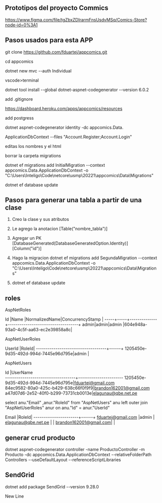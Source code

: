 ## Prototipos del proyecto Commics

https://www.figma.com/file/tgZbxZDIrarmFnsUsdvMSq/Comics-Store?node-id=0%3A1

## Pasos usados para esta APP

git clone https://github.com/fduartej/appcomics.git

cd appcomics

dotnet new mvc --auth Individual

vscode>terminal

dotnet tool install --global dotnet-aspnet-codegenerator --version 6.0.2

add .gitignore

https://dashboard.heroku.com/apps/appcomics/resources

add postgress

dotnet aspnet-codegenerator identity -dc appcomics.Data.

ApplicationDbContext --files "Account.Register;Account.Login"

editas los nombres y el html

borrar la carpeta migrations

dotnet ef migrations add InitialMigration --context appcomics.Data.ApplicationDbContext -o "C:\Users\Inteligo\Code\netcore\usmp\20221\appcomics\Data\Migrations"

dotnet ef database update

## Pasos para generar una tabla a partir de una clase

1. Creo la clase y sus atributos

2. Le agrego la anotacion [Table("nombre_tabla")]

3. Agregar un PK  [DatabaseGenerated(DatabaseGeneratedOption.Identity)]  [Column("id")]

3. Hago la migracion dotnet ef migrations add SegundaMigration --context appcomics.Data.ApplicationDbContext -o "C:\Users\Inteligo\Code\netcore\usmp\20221\appcomics\Data\Migrations"

4. dotnet ef database update

## roles

AspNetRoles

Id   |Name |NormalizedName|ConcurrencyStamp                    |
-----+-----+--------------+------------------------------------+
admin|admin|admin         |604e948a-93a0-4c5f-aa63-ec2e39858a8c|

AspNetUserRoles

UserId                              |RoleId|
------------------------------------+------+
1205450e-9d35-492d-994d-7445e96d795e|admin |

AspNetUsers

Id                                  |UserName               
------------------------------------+-----------------------
1205450e-9d35-492d-994d-7445e96d795e|fduartej@gmail.com     
84ec9582-80a0-425c-b429-638c66f0f9f9|brandon162001@gmail.com
a47d07d6-2e52-40f0-b299-73731cb0013e|elagunau@qbe.net.pe    


select anu."Email" ,anur."RoleId" 
from "AspNetUsers" anu
left outer join "AspNetUserRoles" anur on anu."Id"  = anur."UserId"

Email                  |RoleId|
-----------------------+------+
fduartej@gmail.com     |admin |
elagunau@qbe.net.pe    |      |
brandon162001@gmail.com|      |


## generar crud producto

dotnet aspnet-codegenerator controller -name ProductoController -m Producto -dc appcomics.Data.ApplicationDbContext --relativeFolderPath Controllers --useDefaultLayout --referenceScriptLibraries


## SendGrid

dotnet add package SendGrid --version 9.28.0

New Line